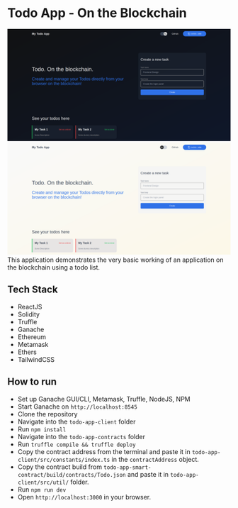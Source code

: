 # Todo App - On the Blockchain
![Todo App](./blob/dark.png)
![Todo App](./blob/light.png)
This application demonstrates the very basic working of an application on the blockchain using a todo list.

## Tech Stack
- ReactJS
- Solidity
- Truffle
- Ganache
- Ethereum
- Metamask
- Ethers
- TailwindCSS

## How to run
- Set up Ganache GUI/CLI, Metamask, Truffle, NodeJS, NPM
- Start Ganache on `http://localhost:8545`
- Clone the repository
- Navigate into the `todo-app-client` folder
- Run `npm install`
- Navigate into the `todo-app-contracts` folder
- Run `truffle compile && truffle deploy`
- Copy the contract address from the terminal and paste it in `todo-app-client/src/constants/index.ts` in the `contractAddress` object.
- Copy the contract build from `todo-app-smart-contract/build/contracts/Todo.json` and paste it in `todo-app-client/src/util/` folder.
- Run `npm run dev`
- Open `http://localhost:3000` in your browser.